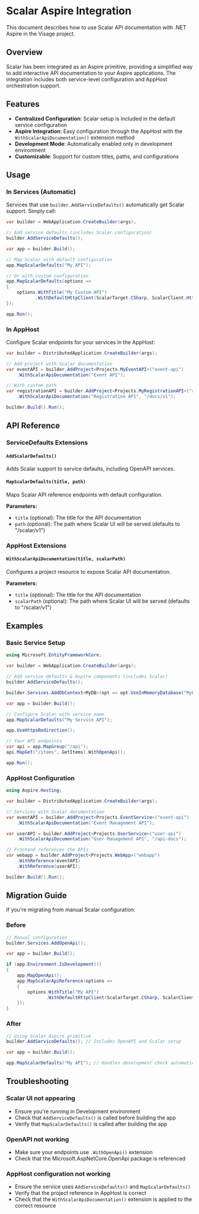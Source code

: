 # Scalar Aspire Integration

This document describes how to use Scalar API documentation with .NET Aspire in the Visage project.

## Overview

Scalar has been integrated as an Aspire primitive, providing a simplified way to add interactive API documentation to your Aspire applications. The integration includes both service-level configuration and AppHost orchestration support.

## Features

- **Centralized Configuration**: Scalar setup is included in the default service configuration
- **Aspire Integration**: Easy configuration through the AppHost with the `WithScalarApiDocumentation()` extension method
- **Development Mode**: Automatically enabled only in development environment
- **Customizable**: Support for custom titles, paths, and configurations

## Usage

### In Services (Automatic)

Services that use `builder.AddServiceDefaults()` automatically get Scalar support. Simply call:

```csharp
var builder = WebApplication.CreateBuilder(args);

// Add service defaults (includes Scalar configuration)
builder.AddServiceDefaults();

var app = builder.Build();

// Map Scalar with default configuration
app.MapScalarDefaults("My API");

// Or with custom configuration
app.MapScalarDefaults(options =>
{
    options.WithTitle("My Custom API")
           .WithDefaultHttpClient(ScalarTarget.CSharp, ScalarClient.HttpClient);
});

app.Run();
```

### In AppHost

Configure Scalar endpoints for your services in the AppHost:

```csharp
var builder = DistributedApplication.CreateBuilder(args);

// Add project with Scalar documentation
var eventAPI = builder.AddProject<Projects.MyEventAPI>("event-api")
    .WithScalarApiDocumentation("Event API");

// With custom path
var registrationAPI = builder.AddProject<Projects.MyRegistrationAPI>("registration-api")
    .WithScalarApiDocumentation("Registration API", "/docs/v1");

builder.Build().Run();
```

## API Reference

### ServiceDefaults Extensions

#### `AddScalarDefaults()`
Adds Scalar support to service defaults, including OpenAPI services.

#### `MapScalarDefaults(title, path)`
Maps Scalar API reference endpoints with default configuration.

**Parameters:**
- `title` (optional): The title for the API documentation
- `path` (optional): The path where Scalar UI will be served (defaults to "/scalar/v1")

### AppHost Extensions

#### `WithScalarApiDocumentation(title, scalarPath)`
Configures a project resource to expose Scalar API documentation.

**Parameters:**
- `title` (optional): The title for the API documentation
- `scalarPath` (optional): The path where Scalar UI will be served (defaults to "/scalar/v1")

## Examples

### Basic Service Setup

```csharp
using Microsoft.EntityFrameworkCore;

var builder = WebApplication.CreateBuilder(args);

// Add service defaults & Aspire components (includes Scalar)
builder.AddServiceDefaults();

builder.Services.AddDbContext<MyDB>(opt => opt.UseInMemoryDatabase("MyList"));

var app = builder.Build();

// Configure Scalar with service name
app.MapScalarDefaults("My Service API");

app.UseHttpsRedirection();

// Your API endpoints
var api = app.MapGroup("/api");
api.MapGet("/items", GetItems).WithOpenApi();

app.Run();
```

### AppHost Configuration

```csharp
using Aspire.Hosting;

var builder = DistributedApplication.CreateBuilder(args);

// Services with Scalar documentation
var eventAPI = builder.AddProject<Projects.EventService>("event-api")
    .WithScalarApiDocumentation("Event Management API");

var userAPI = builder.AddProject<Projects.UserService>("user-api")
    .WithScalarApiDocumentation("User Management API", "/api-docs");

// Frontend references the APIs
var webapp = builder.AddProject<Projects.WebApp>("webapp")
    .WithReference(eventAPI)
    .WithReference(userAPI);

builder.Build().Run();
```

## Migration Guide

If you're migrating from manual Scalar configuration:

### Before
```csharp
// Manual configuration
builder.Services.AddOpenApi();

var app = builder.Build();

if (app.Environment.IsDevelopment())
{
    app.MapOpenApi();
    app.MapScalarApiReference(options =>
    {
        options.WithTitle("My API")
               .WithDefaultHttpClient(ScalarTarget.CSharp, ScalarClient.HttpClient);
    });
}
```

### After
```csharp
// Using Scalar Aspire primitive
builder.AddServiceDefaults(); // Includes OpenAPI and Scalar setup

var app = builder.Build();

app.MapScalarDefaults("My API"); // Handles development check automatically
```

## Troubleshooting

### Scalar UI not appearing
- Ensure you're running in Development environment
- Check that `AddServiceDefaults()` is called before building the app
- Verify that `MapScalarDefaults()` is called after building the app

### OpenAPI not working
- Make sure your endpoints use `.WithOpenApi()` extension
- Check that the Microsoft.AspNetCore.OpenApi package is referenced

### AppHost configuration not working
- Ensure the service uses `AddServiceDefaults()` and `MapScalarDefaults()`
- Verify that the project reference in AppHost is correct
- Check that the `WithScalarApiDocumentation()` extension is applied to the correct resource